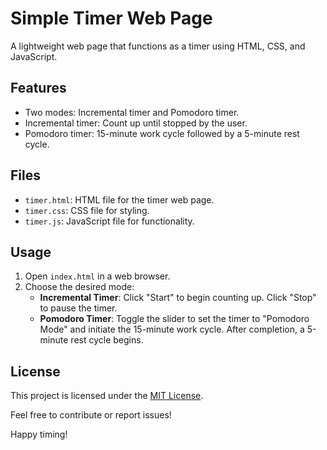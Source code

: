 # Simple Timer Web Page

A lightweight web page that functions as a timer using HTML, CSS, and JavaScript.

## Features

- Two modes: Incremental timer and Pomodoro timer.
- Incremental timer: Count up until stopped by the user.
- Pomodoro timer: 15-minute work cycle followed by a 5-minute rest cycle.

## Files

- `timer.html`: HTML file for the timer web page.
- `timer.css`: CSS file for styling.
- `timer.js`: JavaScript file for functionality.

## Usage

1. Open `index.html` in a web browser.
2. Choose the desired mode:
   - **Incremental Timer**: Click "Start" to begin counting up. Click "Stop" to pause the timer.
   - **Pomodoro Timer**: Toggle the slider to set the timer to "Pomodoro Mode" and initiate the 15-minute work cycle. After completion, a 5-minute rest cycle begins.

## License

This project is licensed under the [MIT License](LICENSE).

Feel free to contribute or report issues!

Happy timing!
